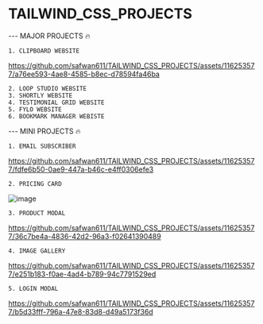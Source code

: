 # TAILWIND_CSS_PROJECTS

--- MAJOR PROJECTS 🔥

    1. CLIPBOARD WEBSITE
    
https://github.com/safwan611/TAILWIND_CSS_PROJECTS/assets/116253577/a76ee593-4ae8-4585-b8ec-d78594fa46ba
   
    
    2. LOOP STUDIO WEBSITE
    3. SHORTLY WEBSITE
    4. TESTIMONIAL GRID WEBSITE
    5. FYLO WEBSITE
    6. BOOKMARK MANAGER WEBISTE
   
--- MINI PROJECTS 🔥

    1. EMAIL SUBSCRIBER
    
https://github.com/safwan611/TAILWIND_CSS_PROJECTS/assets/116253577/fdfe6b50-0ae9-447a-b46c-e4ff0306efe3

    2. PRICING CARD
    
![image](https://github.com/safwan611/TAILWIND_CSS_PROJECTS/assets/116253577/7b7afca9-e56a-4a8c-aa54-b7eb35838c81)    
    
    3. PRODUCT MODAL
    
https://github.com/safwan611/TAILWIND_CSS_PROJECTS/assets/116253577/36c7be4a-4836-42d2-96a3-f02641390489
    
    
    4. IMAGE GALLERY 
    
https://github.com/safwan611/TAILWIND_CSS_PROJECTS/assets/116253577/e251b183-f0ae-4ad4-b789-94c7791529ed
    
    
    5. LOGIN MODAL 
    

https://github.com/safwan611/TAILWIND_CSS_PROJECTS/assets/116253577/b5d33fff-796a-47e8-83d8-d49a5173f36d

